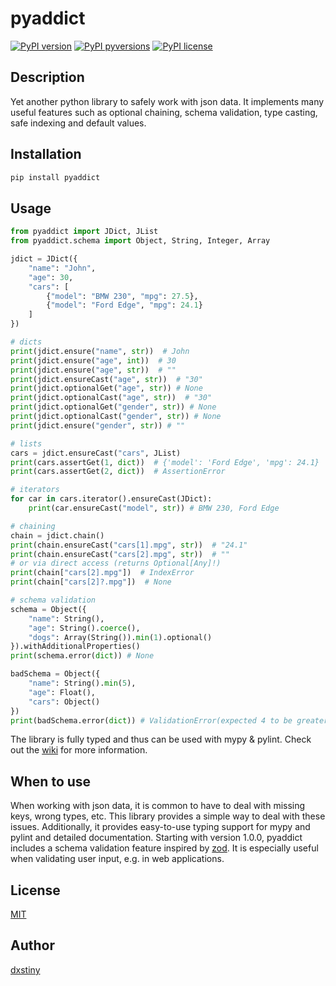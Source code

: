 # pyaddict

[![PyPI version](https://badge.fury.io/py/pyaddict.svg)](https://badge.fury.io/py/pyaddict)
[![PyPI pyversions](https://img.shields.io/pypi/pyversions/pyaddict.svg)](https://pypi.python.org/pypi/pyaddict/)
[![PyPI license](https://img.shields.io/pypi/l/pyaddict.svg)](https://pypi.python.org/pypi/pyaddict/)

## Description
Yet another python library to safely work with json data. It implements many useful features such as optional chaining, schema validation, type casting, safe indexing and default values.

## Installation
```bash
pip install pyaddict
```

## Usage
```python
from pyaddict import JDict, JList
from pyaddict.schema import Object, String, Integer, Array

jdict = JDict({
    "name": "John",
    "age": 30,
    "cars": [
        {"model": "BMW 230", "mpg": 27.5},
        {"model": "Ford Edge", "mpg": 24.1}
    ]
})

# dicts
print(jdict.ensure("name", str))  # John
print(jdict.ensure("age", int))  # 30
print(jdict.ensure("age", str))  # ""
print(jdict.ensureCast("age", str))  # "30"
print(jdict.optionalGet("age", str)) # None
print(jdict.optionalCast("age", str))  # "30"
print(jdict.optionalGet("gender", str)) # None
print(jdict.optionalCast("gender", str)) # None
print(jdict.ensure("gender", str)) # ""

# lists
cars = jdict.ensureCast("cars", JList)
print(cars.assertGet(1, dict))  # {'model': 'Ford Edge', 'mpg': 24.1}
print(cars.assertGet(2, dict))  # AssertionError

# iterators
for car in cars.iterator().ensureCast(JDict):
    print(car.ensureCast("model", str)) # BMW 230, Ford Edge

# chaining
chain = jdict.chain()
print(chain.ensureCast("cars[1].mpg", str))  # "24.1"
print(chain.ensureCast("cars[2].mpg", str))  # ""
# or via direct access (returns Optional[Any]!)
print(chain["cars[2].mpg"])  # IndexError
print(chain["cars[2]?.mpg"])  # None

# schema validation
schema = Object({
    "name": String(),
    "age": String().coerce(),
    "dogs": Array(String()).min(1).optional()
}).withAdditionalProperties()
print(schema.error(dict)) # None

badSchema = Object({
    "name": String().min(5),
    "age": Float(),
    "cars": Object()
})
print(badSchema.error(dict)) # ValidationError(expected 4 to be greater than or equal to 5, name: min)
```

The library is fully typed and thus can be used with mypy & pylint. Check out the [wiki](https://github.com/dxstiny/pyaddict/wiki) for more information.

## When to use
When working with json data, it is common to have to deal with missing keys, wrong types, etc. This library provides a simple way to deal with these issues. Additionally, it provides easy-to-use typing support for mypy and pylint and detailed documentation.
Starting with version 1.0.0, pyaddict includes a schema validation feature inspired by [zod](https://github.com/colinhacks/zod). It is especially useful when validating user input, e.g. in web applications.

## License
[MIT](LICENSE)

## Author
[dxstiny](https://github.com/dxstiny)

